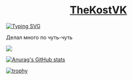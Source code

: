 <h1 align="center"><a href="https://github.com/TheKostVK" target="_blank">TheKostVK</a></h1>

[![Typing SVG](https://readme-typing-svg.herokuapp.com?color=%2336BCF7&lines=Студент+Владик+из+России+)](https://git.io/typing-svg)

<p>Делал много по чуть-чуть</p>

![](https://github-profile-summary-cards.vercel.app/api/cards/profile-details?username=TheKostVK&theme=solarized_dark)

[![Anurag's GitHub stats](https://github-readme-stats.vercel.app/api?username=TheKostVK)](https://github.com/anuraghazra/github-readme-stats)

[![trophy](https://github-profile-trophy.vercel.app/?username=TheKostVK)](https://github.com/ryo-ma/github-profile-trophy)

<!--[![codewars](https://www.codewars.com/users/username/badges/small)](https://www.codewars.com/users/TheKost_)-->  
